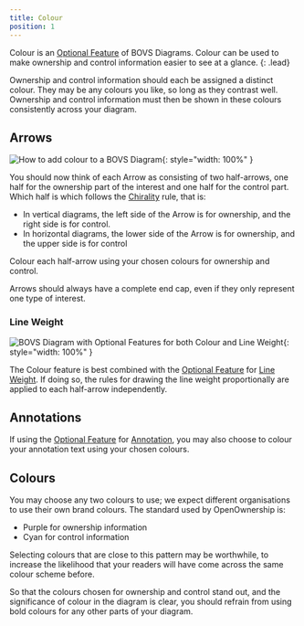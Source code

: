 ```yaml
---
title: Colour
position: 1
---
```


Colour is an [Optional Feature](/visualisation/optional) of BOVS Diagrams. Colour can be used to make ownership and control information easier to see at a glance.
{: .lead}

Ownership and control information should each be assigned a distinct colour. They may be any colours you like, so long as they contrast well. Ownership and control information must then be shown in these colours consistently across your diagram.


## Arrows

![How to add colour to a BOVS Diagram](/visualisation/diagrams/bovs-optional-colour-half-arrows.png){: style="width: 100%" }

You should now think of each Arrow as consisting of two half-arrows, one half for the ownership part of the interest and one half for the control part. Which half is which follows the [Chirality](/visualisation/core/chirality) rule, that is:

* In vertical diagrams, the left side of the Arrow is for ownership, and the right side is for control.
* In horizontal diagrams, the lower side of the Arrow is for ownership, and the upper side is for control

Colour each half-arrow using your chosen colours for ownership and control.

Arrows should always have a complete end cap, even if they only represent one type of interest.

### Line Weight

![BOVS Diagram with Optional Features for both Colour and Line Weight](/visualisation/diagrams/bovs-optional-colour-weight.png){: style="width: 100%" }

The Colour feature is best combined with the [Optional Feature](/visualisation/optional) for [Line Weight](/visualisation/optional/weight). If doing so, the rules for drawing the line weight proportionally are applied to each half-arrow independently.


## Annotations

If using the [Optional Feature](/visualisation/optional) for [Annotation](/visualisation/optional/annotation), you may also choose to colour your annotation text using your chosen colours.


## Colours

You may choose any two colours to use; we expect different organisations to use their own brand colours. The standard used by OpenOwnership is:

* Purple for ownership information
* Cyan for control information

Selecting colours that are close to this pattern may be worthwhile, to increase the likelihood that your readers will have come across the same colour scheme before.

So that the colours chosen for ownership and control stand out, and the significance of colour in the diagram is clear, you should refrain from using bold colours for any other parts of your diagram.